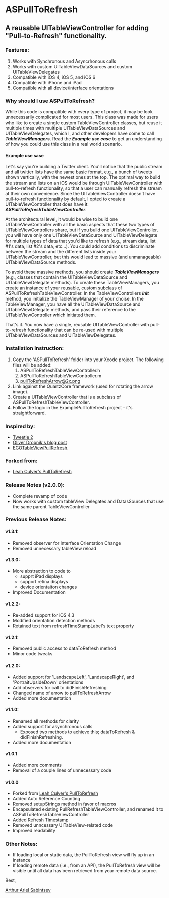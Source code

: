 # ASPullToRefresh

## A reusable UITableViewController for adding "Pull-to-Refresh" functionality.

### Features:

1. Works with Synchronous and Asyncrhonous calls
1. Works with custom UITableViewDataSources and custom UITableViewDelegates
1. Compatible with iOS 4, iOS 5, and iOS 6
1. Compatible with iPhone and iPad
1. Compatible with all device/interface orientations

### Why should I use ASPullToRefresh?
While this code is compatible with every type of project, it may be look unnecessarily complicated for most users. This class was made for users who like to create a single custom TableViewController classes, but reuse it multiple times with multiple UITableViewDataSources and UITableViewDelegates, which I, and other developers have come to call ***TableViewManagers***. Read the ***Example use case*** to get an understanding of how you could use this class in a real world scenario.

#### Example use sase
Let's say you're building a Twitter client. You'll notice that the public stream and all twitter lists have the same basic format, e.g., a bunch of tweets shown vertically, with the newest ones at the top.  The optimal way to build the stream and lists on an iOS would be through UITableViewController with pull-to-refresh functionality, so that a user can manually refresh the stream at their own convenience. Since the UITableViewController doesn't have pull-to-refresh functionality by default, I opted to create a UITableViewController that does have it: ***ASPullToRefreshTableViewController***.

At the architectural level, it would be wise to build one UITableViewController with all the basic aspects that these two types of UITableViewControllers share, but if you build one UITableViewController, you will have only one UITableViewDataSource and UITableViewDelegate for multiple types of data that you'd like to refresh (e.g., stream data, list #1's data, list #2's data, etc…). You could add conditions to discriminate between the stream and the different lists inside your UITableViewController, but this would lead to massive (and unmanageable) UITableViewDataSource methods. 

To avoid these massive methods, you should create ***TableViewManagers*** (e.g., classes that contain the UITableViewDataSource and UITableViewDelegate methods). To create these TableViewManagers, you create an instance of your reusable, custom subclass of ASPullToRefreshTableViewController. In the TableViewControllers ***init*** method, you initialize the TableViewManager of your choise. In the TableViewManager, you have all the UITableViewDataSource and UITableViewDelegate methods, and pass their reference to the UITableViewController which initiated them. 

That's it. You now have a single, reusable UITableViewController with pull-to-refresh functionality that can be re-used with multiple UITableViewDataSources and UITableViewDelegates.

### Installation Instruction:

1. Copy the 'ASPullToRefresh' folder into your Xcode project. The following files will be added:
	1. ASPullToRefreshTableViewController.h
	1. ASPullToRefreshTableViewController.m
	1. pullToRefreshArrow@2x.png 
1. Link against the QuartzCore framework (used for rotating the arrow image).
1. Create a UITableViewController that is a subclass of ASPullToRefreshTableViewController.
1. Follow the logic in the ExamplePullToRefresh project - it's straightforward.

### Inspired by:
- [Tweetie 2](http://www.atebits.com/tweetie-iphone/)
- [Oliver Drobnik's blog post](http://www.drobnik.com/touch/2009/12/how-to-make-a-pull-to-reload-tableview-just-like-tweetie-2/)
- [EGOTableViewPullRefresh](http://github.com/enormego/EGOTableViewPullRefresh).  

### Forked from:
- [Leah Culver's PullToRefresh](https://github.com/leah/PullToRefresh/)  

###  Release Notes (v2.0.0):
- Complete revamp of code
- Now works with custom tableView Delegates and DatasSources that use the same parent TableViewController 

###  Previous Release Notes:

####  v1.3.1:
- Removed observer for Interface Orientation Change
- Removed unnecessary tableView reload

#### v1.3.0:
- More abstraction to code to 
	- supprt iPad displays
	- support retina displays
	- device orientaiton changes
- Improved Documentation

####  v1.2.2:
- Re-added support for iOS 4.3
- Modified orientation detection methods
- Retained text from refreshTimeStampLabel's text property


####  v1.2.1:
- Removed public access to dataToRefresh method
- Minor code tweaks

####  v1.2.0:
- Added support for 'LandscapeLeft', 'LandscapeRight', and 'PortraitUpsideDown' orientations
- Add observers for call to didFinishRefreshing
- Changed name of arrow to pullToRefreshArrow
- Added more documentation


####  v1.1.0:
- Renamed all methods for clarity
- Added support for asynchronous calls
	- Exposed two methods to achieve this; dataToRefresh &amp; didFinishRefreshing.
- Added more documentation

#### v1.0.1
- Added more comments
- Removal of a couple lines of unnecessary code

#### v1.0.0 
- Forked from [Leah Culver's PullToRefresh](https://github.com/leah/PullToRefresh/) 
- Added Auto Reference Counting 
- Removed setupStrings method in favor of macros
- Encapsulated existing PullRefreshTableViewController, and renamed it to ASPullToRefreshTableViewController
- Added Refresh Timestamp
- Removed unncessary UITableView-related code
- Improved readability


###  Other Notes:
- If loading local or static data, the PullToRefresh view will fly up in an instance
- If loading remote data (i.e., from an API), the PullToRefresh view will be visible until all data has been retrieved from your remote data source.

Best,

[Arthur Ariel Sabintsev](http://www.sabintsev.com)  